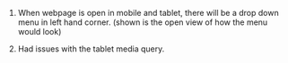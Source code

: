 1. When webpage is open in mobile and tablet, there will be a drop down menu in left hand corner. 
(shown is the open view of how the menu would look)

2. Had issues with the tablet media query.